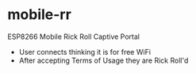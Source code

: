 # mobile-rr
ESP8266 Mobile Rick Roll Captive Portal
- User connects thinking it is for free WiFi
- After accepting Terms of Usage they are Rick Roll'd
